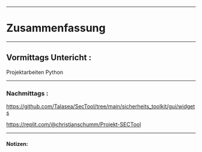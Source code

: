 

___

# Zusammenfassung








----

## Vormittags Untericht : 



Projektarbeiten Python 




----

### Nachmittags :



https://github.com/Talasea/SecTool/tree/main/sicherheits_toolkit/gui/widgets



https://replit.com/@christianschumm/Projekt-SECTool


___

#### Notizen: 
